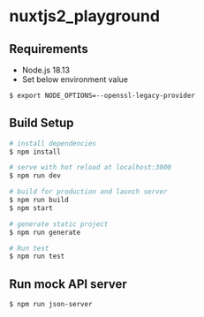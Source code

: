 # nuxtjs2_playground 

## Requirements

- Node.js 18.13
- Set below environment value

```bash
$ export NODE_OPTIONS=--openssl-legacy-provider
```

## Build Setup

``` bash
# install dependencies
$ npm install 

# serve with hot reload at localhost:3000
$ npm run dev

# build for production and launch server
$ npm run build
$ npm start

# generate static project
$ npm run generate

# Run test
$ npm run test
```

## Run mock API server

```bash
$ npm run json-server
```
